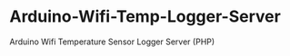 Arduino-Wifi-Temp-Logger-Server
===============================

Arduino Wifi Temperature Sensor Logger Server (PHP)
